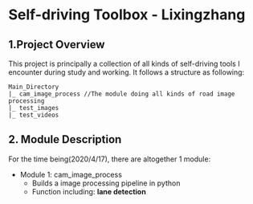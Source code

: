 # Self-driving Toolbox - Lixingzhang
## 1.Project Overview
This project is principally a collection of all kinds of self-driving tools I encounter during study and working. It follows a structure as following:

    Main_Directory
    |_ cam_image_process //The module doing all kinds of road image processing
    |_ test_images
    |_ test_videos
## 2. Module Description
For the time being(2020/4/17), there are altogether 1 module:
 - Module 1: cam_image_process
   - Builds a image processing pipeline in python
   - Function including: **lane detection**